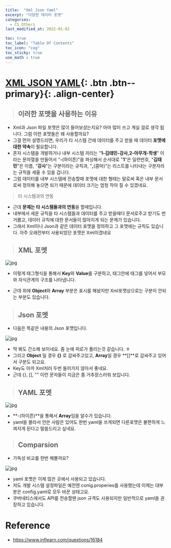 ```yaml
---
title:  "Xml Json Yaml"
excerpt: "다양한 데이터 포맷"
categories:
  - CS_Others
last_modified_at: 2022-01-02

toc: true
toc_label: "Table Of Contents"
toc_icon: "cog"
toc_sticky: true
use_math : true
---
```


# [XML JSON YAML](#link){: .btn .btn--primary}{: .align-center}

> ## 이러한 포맷을 사용하는 이유

- Xml과 Json 파일 포맷은 많이 들어보셨는지요? 아마 많이 쓰고 계실 걸로 생각 됩니다. 그럼 이런 포맷들은 왜 사용할까요?
- 그걸 먼저 설명드리면,  우리가 타 시스템 간에 데이터를 주고 받을 때 데이터 **포맷에 대한 약속**이 필요합니다. 
- 혼자 시스템을 개발하거나 내부 시스템 끼리는 "**1-김태민-강사,2-아무개-학생**" 이라는 문자열을 만들어서 "**-**(하이픈)"을 파싱해서 순서대로 "**1**"은 일련번호, "**김태민**"은 이름, "**강사**"는 구분이라는 규칙과, "**,**(콤마)"는 리스트를 나타내는 구분자라는 규칙을 세울 수 있을 겁니다.
- 그럼 데이터를 내부 시스템에 전송할때 포맷에 대한 형태는 말로써 혹은 내부 문서로써 정의해 놓으면 되기 때문에 데이터 크기는 엄청 작아 질 수 있겠네요.

> 타 시스템과의 연동

- 근데 **문제는 타 시스템들과의 연동**을 할때입니다.
- 내부에서 세운 규칙을 타 시스템들과 데이터를 주고 받을때다 문서로주고 받기도 번거롭고, 데이터 규칙에 대한 문서들이 많아지게 되는 문제가 있습니다.
- 그래서 Xml이나 Json과 같은 데이터 포맷을 정의하고 그 포맷에는 규칙도 있습니다.  아주 오래전부터 사용되었던 포맷은 Xml이겠네요

> ## XML 포멧

![jpg](/assets/images/Program/58_1.jpg)

- 이렇게 태그형식을 통해서 **Key**와 **Value**를 구분하고, 태그안에 태그를 넣어서 부모와 자식관계의 구조를 나타냅니다.

- 근데 위에 **Object**와 **Array** 부분은 표시를 해놨지만 Xml포맷상으로는 구분이 안되는 부분도 있습니다.

> ## Json 포멧

- 다음은 똑같은 내용의 Json 포맷입니다.

![jpg](/assets/images/Program/58_2.jpg)

- 딱 봐도 간소해 보이네요. 좀 눈에 피로가 풀리는것 같습니다. ㅎ
- 그리고 **Object** 일 경우 **{}** 로 감싸주고있고, **Array**일 경우 **[]**로 감싸주고 있어서 구분도 되고요.
- Key도 아까 Xml처러 두번 들어가지 않아서 좋네요.
- 근데 {}, [], "" 이런 문자들이 지금은 좀 거추장스러워 보입니다.

> ## YAML 포멧

![jpg](/assets/images/Program/58_3.jpg)

- **-(하이픈)**을 통해서 **Array**임을 알수가 있습니다.
- yaml을 몰라서 안쓴 사람은 있어도 한번 yaml을 쓰게되면 다른포맷은 불편하게 느껴지게 된다고 말씀드리고 싶네요.

> ## Comparsion

- 가독성 비교를 한번 해볼까요?

![jpg](/assets/images/Program/58_4.jpg)

- yaml 포맷은 이제 많은 곳에서 사용되고 있습니다. 
- 저도 개발 시스템 설정파일은 예전엔 conig.properies를 사용했는데 이제는 대부분은 config.yaml로 모두 바꾼 상태고요.
- 쿠버네티스에서도 API를 전송할땐 json 규격도 사용되지만 일반적으로 yaml을 권장하고 있습니다.

# Reference

- <https://www.inflearn.com/questions/16184>





